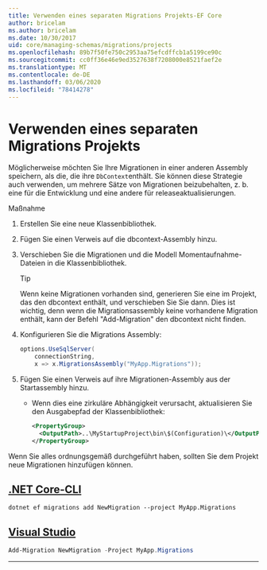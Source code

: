 ```yaml
---
title: Verwenden eines separaten Migrations Projekts-EF Core
author: bricelam
ms.author: bricelam
ms.date: 10/30/2017
uid: core/managing-schemas/migrations/projects
ms.openlocfilehash: 89b7f50fe750c2953aa75efcdffcb1a5199ce90c
ms.sourcegitcommit: cc0ff36e46e9ed3527638f7208000e8521faef2e
ms.translationtype: MT
ms.contentlocale: de-DE
ms.lasthandoff: 03/06/2020
ms.locfileid: "78414278"
---
```

# <a name="using-a-separate-migrations-project"></a>Verwenden eines separaten Migrations Projekts

Möglicherweise möchten Sie Ihre Migrationen in einer anderen Assembly speichern, als die, die ihre `DbContext`enthält. Sie können diese Strategie auch verwenden, um mehrere Sätze von Migrationen beizubehalten, z. b. eine für die Entwicklung und eine andere für releaseaktualisierungen.

Maßnahme

1. Erstellen Sie eine neue Klassenbibliothek.

2. Fügen Sie einen Verweis auf die dbcontext-Assembly hinzu.

3. Verschieben Sie die Migrationen und die Modell Momentaufnahme-Dateien in die Klassenbibliothek.
   > [!TIP]
   > Wenn keine Migrationen vorhanden sind, generieren Sie eine im Projekt, das den dbcontext enthält, und verschieben Sie Sie dann.
   > Dies ist wichtig, denn wenn die Migrationsassembly keine vorhandene Migration enthält, kann der Befehl "Add-Migration" den dbcontext nicht finden.

4. Konfigurieren Sie die Migrations Assembly:

   ``` csharp
   options.UseSqlServer(
       connectionString,
       x => x.MigrationsAssembly("MyApp.Migrations"));
   ```

5. Fügen Sie einen Verweis auf ihre Migrationen-Assembly aus der Startassembly hinzu.
   * Wenn dies eine zirkuläre Abhängigkeit verursacht, aktualisieren Sie den Ausgabepfad der Klassenbibliothek:

     ``` xml
     <PropertyGroup>
       <OutputPath>..\MyStartupProject\bin\$(Configuration)\</OutputPath>
     </PropertyGroup>
     ```

Wenn Sie alles ordnungsgemäß durchgeführt haben, sollten Sie dem Projekt neue Migrationen hinzufügen können.

## <a name="net-core-cli"></a>[.NET Core-CLI](#tab/dotnet-core-cli)

```dotnetcli
dotnet ef migrations add NewMigration --project MyApp.Migrations
```

## <a name="visual-studio"></a>[Visual Studio](#tab/vs)

``` powershell
Add-Migration NewMigration -Project MyApp.Migrations
```

***
